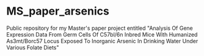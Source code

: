 # MS_paper_arsenics
Public repository for my Master's paper project entitled "Analysis Of Gene Expression Data From Germ Cells Of C57bl/6n Inbred Mice With Humanized As3mt/Borc57 Locus Exposed To Inorganic Arsenic In Drinking Water Under Various Folate Diets"
